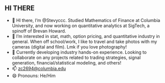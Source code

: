 ## HI THERE
- 👋 HI there, I’m @Stevyccc. Studied Mathematics of Finance at Columbia University, and now working on quantitative analytics at SigTech, a spinoff of Brevan Howard.
- 👀 I’m interested in stat, math, option pricing, and quantitative industry in general. When off school/work, I like to travel and take photos with my cameras (digital and film). Lmk if you love photography!
- 🌱 Currently developing industry hands-on experience. Looking to collaborate on any projects related to trading strategies, signal generation, financial/statistical modeling, and others!
- 📫 zc2694@columbia.edu
- 😄 Pronouns: He/Him

<!---
Stevyccc/Stevyccc is a ✨ special ✨ repository because its `README.md` (this file) appears on your GitHub profile.
You can click the Preview link to take a look at your changes.
--->

